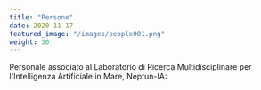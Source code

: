 ```yaml
---
title: "Persone"
date: 2020-11-17
featured_image: "/images/people001.png"
weight: 30
---
```


Personale associato al Laboratorio di Ricerca Multidisciplinare per l'Intelligenza Artificiale in Mare, Neptun-IA:
